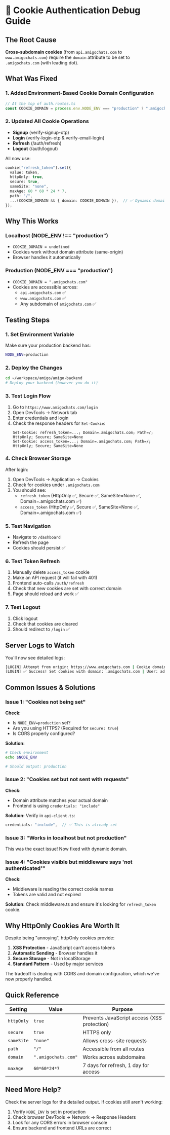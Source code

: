 # 🍪 Cookie Authentication Debug Guide

## The Root Cause

**Cross-subdomain cookies** (from `api.amigochats.com` to `www.amigochats.com`) require the `domain` attribute to be set to `.amigochats.com` (with leading dot).

## What Was Fixed

### 1. Added Environment-Based Cookie Domain Configuration
```typescript
// At the top of auth.routes.ts
const COOKIE_DOMAIN = process.env.NODE_ENV === "production" ? ".amigochats.com" : undefined;
```

### 2. Updated All Cookie Operations
- **Signup** (verify-signup-otp)
- **Login** (verify-login-otp & verify-email-login)
- **Refresh** (/auth/refresh)
- **Logout** (/auth/logout)

All now use:
```typescript
cookie["refresh_token"].set({
  value: token,
  httpOnly: true,
  secure: true,
  sameSite: "none",
  maxAge: 60 * 60 * 24 * 7,
  path: "/",
  ...(COOKIE_DOMAIN && { domain: COOKIE_DOMAIN }),  // ✅ Dynamic domain
});
```

## Why This Works

### Localhost (NODE_ENV !== "production")
- `COOKIE_DOMAIN = undefined`
- Cookies work without domain attribute (same-origin)
- Browser handles it automatically

### Production (NODE_ENV === "production")
- `COOKIE_DOMAIN = ".amigochats.com"`
- Cookies are accessible across:
  - `api.amigochats.com` ✅
  - `www.amigochats.com` ✅
  - Any subdomain of `amigochats.com` ✅

## Testing Steps

### 1. Set Environment Variable
Make sure your production backend has:
```bash
NODE_ENV=production
```

### 2. Deploy the Changes
```bash
cd ~/workspace/amigo/amigo-backend
# Deploy your backend (however you do it)
```

### 3. Test Login Flow
1. Go to `https://www.amigochats.com/login`
2. Open DevTools → Network tab
3. Enter credentials and login
4. Check the response headers for `Set-Cookie`:
   ```
   Set-Cookie: refresh_token=...; Domain=.amigochats.com; Path=/; HttpOnly; Secure; SameSite=None
   Set-Cookie: access_token=...; Domain=.amigochats.com; Path=/; HttpOnly; Secure; SameSite=None
   ```

### 4. Check Browser Storage
After login:
1. Open DevTools → Application → Cookies
2. Check for cookies under `.amigochats.com`
3. You should see:
   - `refresh_token` (HttpOnly ✅, Secure ✅, SameSite=None ✅, Domain=.amigochats.com ✅)
   - `access_token` (HttpOnly ✅, Secure ✅, SameSite=None ✅, Domain=.amigochats.com ✅)

### 5. Test Navigation
- Navigate to `/dashboard`
- Refresh the page
- Cookies should persist ✅

### 6. Test Token Refresh
1. Manually delete `access_token` cookie
2. Make an API request (it will fail with 401)
3. Frontend auto-calls `/auth/refresh`
4. Check that new cookies are set with correct domain
5. Page should reload and work ✅

### 7. Test Logout
1. Click logout
2. Check that cookies are cleared
3. Should redirect to `/login` ✅

## Server Logs to Watch

You'll now see detailed logs:

```bash
[LOGIN] Attempt from origin: https://www.amigochats.com | Cookie domain: .amigochats.com
[LOGIN] ✅ Success! Set cookies with domain: .amigochats.com | User: admin@example.com
```

## Common Issues & Solutions

### Issue 1: "Cookies not being set"
**Check:**
- Is `NODE_ENV=production` set?
- Are you using HTTPS? (Required for `secure: true`)
- Is CORS properly configured?

**Solution:**
```bash
# Check environment
echo $NODE_ENV

# Should output: production
```

### Issue 2: "Cookies set but not sent with requests"
**Check:**
- Domain attribute matches your actual domain
- Frontend is using `credentials: "include"`

**Solution:**
Verify in `api-client.ts`:
```typescript
credentials: "include",  // ✅ This is already set
```

### Issue 3: "Works in localhost but not production"
This was the exact issue! Now fixed with dynamic domain.

### Issue 4: "Cookies visible but middleware says 'not authenticated'"
**Check:**
- Middleware is reading the correct cookie names
- Tokens are valid and not expired

**Solution:**
Check middleware.ts and ensure it's looking for `refresh_token` cookie.

## Why HttpOnly Cookies Are Worth It

Despite being "annoying", httpOnly cookies provide:

1. **XSS Protection** - JavaScript can't access tokens
2. **Automatic Sending** - Browser handles it
3. **Secure Storage** - Not in localStorage
4. **Standard Pattern** - Used by major services

The tradeoff is dealing with CORS and domain configuration, which we've now properly handled.

## Quick Reference

| Setting | Value | Purpose |
|---------|-------|---------|
| `httpOnly` | `true` | Prevents JavaScript access (XSS protection) |
| `secure` | `true` | HTTPS only |
| `sameSite` | `"none"` | Allows cross-site requests |
| `path` | `"/"` | Accessible from all routes |
| `domain` | `".amigochats.com"` | Works across subdomains |
| `maxAge` | `60*60*24*7` | 7 days for refresh, 1 day for access |

## Need More Help?

Check the server logs for the detailed output. If cookies still aren't working:

1. Verify `NODE_ENV` is set in production
2. Check browser DevTools → Network → Response Headers
3. Look for any CORS errors in browser console
4. Ensure backend and frontend URLs are correct


